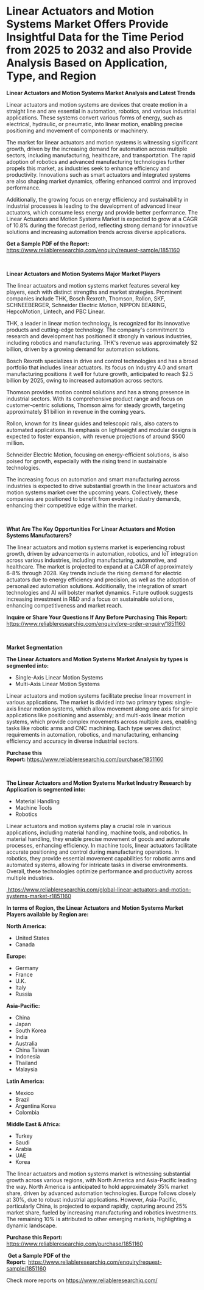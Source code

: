 <p><h1>Linear Actuators and Motion Systems Market Offers Provide Insightful Data for the Time Period from 2025 to 2032 and also Provide Analysis Based on Application, Type, and Region</h1></p><p><strong>Linear Actuators and Motion Systems Market Analysis and Latest Trends</strong></p>
<p><p>Linear actuators and motion systems are devices that create motion in a straight line and are essential in automation, robotics, and various industrial applications. These systems convert various forms of energy, such as electrical, hydraulic, or pneumatic, into linear motion, enabling precise positioning and movement of components or machinery.</p><p>The market for linear actuators and motion systems is witnessing significant growth, driven by the increasing demand for automation across multiple sectors, including manufacturing, healthcare, and transportation. The rapid adoption of robotics and advanced manufacturing technologies further propels this market, as industries seek to enhance efficiency and productivity. Innovations such as smart actuators and integrated systems are also shaping market dynamics, offering enhanced control and improved performance.</p><p>Additionally, the growing focus on energy efficiency and sustainability in industrial processes is leading to the development of advanced linear actuators, which consume less energy and provide better performance. The Linear Actuators and Motion Systems Market is expected to grow at a CAGR of 10.8% during the forecast period, reflecting strong demand for innovative solutions and increasing automation trends across diverse applications.</p></p>
<p><strong>Get a Sample PDF of the Report:&nbsp;</strong> <a href="https://www.reliableresearchiq.com/enquiry/request-sample/1851160?utm_campaign=3318&utm_medium=2&utm_source=Github&utm_content=ia&utm_term=26032025&utm_id=linear-actuators-and-motion-systems">https://www.reliableresearchiq.com/enquiry/request-sample/1851160</a></p>
<p>&nbsp;</p>
<p><strong>Linear Actuators and Motion Systems Major Market Players</strong></p>
<p><p>The linear actuators and motion systems market features several key players, each with distinct strengths and market strategies. Prominent companies include THK, Bosch Rexroth, Thomson, Rollon, SKF, SCHNEEBERGER, Schneider Electric Motion, NIPPON BEARING, HepcoMotion, Lintech, and PBC Linear.</p><p>THK, a leader in linear motion technology, is recognized for its innovative products and cutting-edge technology. The company's commitment to research and development has positioned it strongly in various industries, including robotics and manufacturing. THK's revenue was approximately $2 billion, driven by a growing demand for automation solutions.</p><p>Bosch Rexroth specializes in drive and control technologies and has a broad portfolio that includes linear actuators. Its focus on Industry 4.0 and smart manufacturing positions it well for future growth, anticipated to reach $2.5 billion by 2025, owing to increased automation across sectors.</p><p>Thomson provides motion control solutions and has a strong presence in industrial sectors. With its comprehensive product range and focus on customer-centric solutions, Thomson aims for steady growth, targeting approximately $1 billion in revenue in the coming years.</p><p>Rollon, known for its linear guides and telescopic rails, also caters to automated applications. Its emphasis on lightweight and modular designs is expected to foster expansion, with revenue projections of around $500 million.</p><p>Schneider Electric Motion, focusing on energy-efficient solutions, is also poised for growth, especially with the rising trend in sustainable technologies.</p><p>The increasing focus on automation and smart manufacturing across industries is expected to drive substantial growth in the linear actuators and motion systems market over the upcoming years. Collectively, these companies are positioned to benefit from evolving industry demands, enhancing their competitive edge within the market.</p></p>
<p>&nbsp;</p>
<p><strong>What Are The Key Opportunities For Linear Actuators and Motion Systems Manufacturers?</strong></p>
<p><p>The linear actuators and motion systems market is experiencing robust growth, driven by advancements in automation, robotics, and IoT integration across various industries, including manufacturing, automotive, and healthcare. The market is projected to expand at a CAGR of approximately 6-8% through 2028. Key trends include the rising demand for electric actuators due to energy efficiency and precision, as well as the adoption of personalized automation solutions. Additionally, the integration of smart technologies and AI will bolster market dynamics. Future outlook suggests increasing investment in R&D and a focus on sustainable solutions, enhancing competitiveness and market reach.</p></p>
<p><strong>Inquire or Share Your Questions If Any Before Purchasing This Report:</strong> <a href="https://www.reliableresearchiq.com/enquiry/pre-order-enquiry/1851160?utm_campaign=3318&utm_medium=2&utm_source=Github&utm_content=ia&utm_term=26032025&utm_id=linear-actuators-and-motion-systems">https://www.reliableresearchiq.com/enquiry/pre-order-enquiry/1851160</a></p>
<p>&nbsp;</p>
<p><strong>Market Segmentation</strong></p>
<p><strong>The Linear Actuators and Motion Systems Market Analysis by types is segmented into:</strong></p>
<p><ul><li>Single-Axis Linear Motion Systems</li><li>Multi-Axis Linear Motion Systems</li></ul></p>
<p><p>Linear actuators and motion systems facilitate precise linear movement in various applications. The market is divided into two primary types: single-axis linear motion systems, which allow movement along one axis for simple applications like positioning and assembly; and multi-axis linear motion systems, which provide complex movements across multiple axes, enabling tasks like robotic arms and CNC machining. Each type serves distinct requirements in automation, robotics, and manufacturing, enhancing efficiency and accuracy in diverse industrial sectors.</p></p>
<p><strong>Purchase this Report:&nbsp;</strong><a href="https://www.reliableresearchiq.com/purchase/1851160?utm_campaign=3318&utm_medium=2&utm_source=Github&utm_content=ia&utm_term=26032025&utm_id=linear-actuators-and-motion-systems">https://www.reliableresearchiq.com/purchase/1851160</a></p>
<p>&nbsp;</p>
<p><strong>The Linear Actuators and Motion Systems Market Industry Research by Application is segmented into:</strong></p>
<p><ul><li>Material Handling</li><li>Machine Tools</li><li>Robotics</li></ul></p>
<p><p>Linear actuators and motion systems play a crucial role in various applications, including material handling, machine tools, and robotics. In material handling, they enable precise movement of goods and automate processes, enhancing efficiency. In machine tools, linear actuators facilitate accurate positioning and control during manufacturing operations. In robotics, they provide essential movement capabilities for robotic arms and automated systems, allowing for intricate tasks in diverse environments. Overall, these technologies optimize performance and productivity across multiple industries.</p></p>
<p><a href="https://www.reliableresearchiq.com/global-linear-actuators-and-motion-systems-market-r1851160?utm_campaign=3318&utm_medium=2&utm_source=Github&utm_content=ia&utm_term=26032025&utm_id=linear-actuators-and-motion-systems">&nbsp;https://www.reliableresearchiq.com/global-linear-actuators-and-motion-systems-market-r1851160</a></p>
<p><strong>In terms of Region, the Linear Actuators and Motion Systems Market Players available by Region are:</strong></p>
<p>
    <p> <strong> North America: </strong>
        <ul>
            <li>United States</li>
            <li>Canada</li>
        </ul>
        </p> 
    <p> <strong> Europe: </strong>
        <ul>
            <li>Germany</li>
            <li>France</li>
            <li>U.K.</li>
            <li>Italy</li>
            <li>Russia</li>
        </ul>
        </p> 
    <p> <strong> Asia-Pacific: </strong>
        <ul>
            <li>China</li>
            <li>Japan</li>
            <li>South Korea</li>
            <li>India</li>
            <li>Australia</li>
            <li>China Taiwan</li>
            <li>Indonesia</li>
            <li>Thailand</li>
            <li>Malaysia</li>
        </ul>
        </p> 
    <p> <strong> Latin America: </strong>
        <ul>
            <li>Mexico</li>
            <li>Brazil</li>
            <li>Argentina Korea</li>
            <li>Colombia</li>
        </ul>
        </p> 
    <p> <strong> Middle East & Africa: </strong>
        <ul>
            <li>Turkey</li>
            <li>Saudi</li>
            <li>Arabia</li>
            <li>UAE</li>
            <li>Korea</li>
        </ul>
    </p>
    </p>
<p><p>The linear actuators and motion systems market is witnessing substantial growth across various regions, with North America and Asia-Pacific leading the way. North America is anticipated to hold approximately 35% market share, driven by advanced automation technologies. Europe follows closely at 30%, due to robust industrial applications. However, Asia-Pacific, particularly China, is projected to expand rapidly, capturing around 25% market share, fueled by increasing manufacturing and robotics investments. The remaining 10% is attributed to other emerging markets, highlighting a dynamic landscape.</p></p>
<p><strong>Purchase this Report: </strong><a href="https://www.reliableresearchiq.com/purchase/1851160?utm_campaign=3318&utm_medium=2&utm_source=Github&utm_content=ia&utm_term=26032025&utm_id=linear-actuators-and-motion-systems">https://www.reliableresearchiq.com/purchase/1851160</a></p>
<p>&nbsp;<strong>Get a Sample PDF of the Report:&nbsp;&nbsp;</strong><a href="https://www.reliableresearchiq.com/enquiry/request-sample/1851160?utm_campaign=3318&utm_medium=2&utm_source=Github&utm_content=ia&utm_term=26032025&utm_id=linear-actuators-and-motion-systems">https://www.reliableresearchiq.com/enquiry/request-sample/1851160</a></p>
<p><strong></strong></p>
<p>Check more reports on <a href="https://www.reliableresearchiq.com/?utm_campaign=3318&utm_medium=2&utm_source=Github&utm_content=ia&utm_term=26032025&utm_id=linear-actuators-and-motion-systems">https://www.reliableresearchiq.com/</a></p>